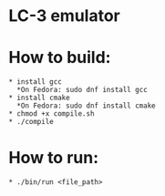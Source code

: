 # LC-3 emulator

# How to build:

    * install gcc
      *On Fedora: sudo dnf install gcc
    * install cmake
      *On Fedora: sudo dnf install cmake
    * chmod +x compile.sh
    * ./compile

# How to run:

    * ./bin/run <file_path>

